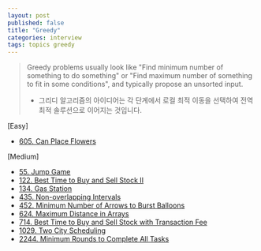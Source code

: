 ```yaml
---
layout: post
published: false
title: "Greedy"
categories: interview
tags: topics greedy
---
```


> Greedy problems usually look like "Find minimum number of something to do something" or "Find maximum number of something to fit in some conditions", and typically propose an unsorted input.  
> - 그리디 알고리즘의 아이디어는 각 단계에서 로컬 최적 이동을 선택하여 전역 최적 솔루션으로 이어지는 것입니다.

[Easy]
- [605. Can Place Flowers](/interview/2023/05/31/can-place-flowers/)

[Medium]
- [55. Jump Game](/interview/2023/05/21/jump-game/)
- [122. Best Time to Buy and Sell Stock II](/interview/2023/05/21/best-time-to-buy-and-sell-stock-ii/)
- [134. Gas Station](/interview/2023/05/21/gas-station/)
- [435. Non-overlapping Intervals](/interview/2023/06/20/non-overlapping-intervals/)
- [452. Minimum Number of Arrows to Burst Balloons](/interview/2023/05/30/minimum-number-of-arrows-to-burst-balloons/)
- [624. Maximum Distance in Arrays](/interview/2023/05/21/maximum-distance-in-arrays/)
- [714. Best Time to Buy and Sell Stock with Transaction Fee](/interview/2023/05/21/best-time-to-buy-and-sell-stock-with-transaction-fee/)
- [1029. Two City Scheduling](/interview/2023/04/18//two-city-scheduling/)
- [2244. Minimum Rounds to Complete All Tasks](/interview/2023/05/21/minimum-rounds-to-complete-all-tasks)